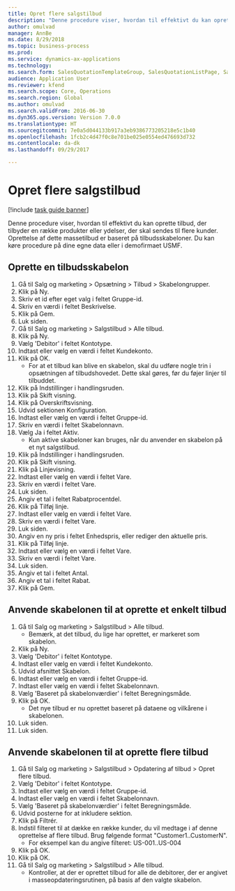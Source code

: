 ```yaml
--- 
title: Opret flere salgstilbud
description: "Denne procedure viser, hvordan til effektivt du kan oprette tilbud, der tilbyder en række produkter eller ydelser, der skal sendes til flere kunder."
author: omulvad
manager: AnnBe
ms.date: 8/29/2018
ms.topic: business-process
ms.prod: 
ms.service: dynamics-ax-applications
ms.technology: 
ms.search.form: SalesQuotationTemplateGroup, SalesQuotationListPage, SalesCreateQuotation, SalesQuotationTable, SysQueryForm
audience: Application User
ms.reviewer: kfend
ms.search.scope: Core, Operations
ms.search.region: Global
ms.author: omulvad
ms.search.validFrom: 2016-06-30
ms.dyn365.ops.version: Version 7.0.0
ms.translationtype: HT
ms.sourcegitcommit: 7e0a5d044133b917a3eb9386773205218e5c1b40
ms.openlocfilehash: 1fcb2c4d47f0c8e701be025e0554ed476693d732
ms.contentlocale: da-dk
ms.lasthandoff: 09/29/2017

---
```

# <a name="mass-create-sales-quotations"></a>Opret flere salgstilbud

[!include [task guide banner](../../includes/task-guide-banner.md)]

Denne procedure viser, hvordan til effektivt du kan oprette tilbud, der tilbyder en række produkter eller ydelser, der skal sendes til flere kunder. Oprettelse af dette massetilbud er baseret på tilbudsskabeloner. Du kan køre procedure på dine egne data eller i demofirmaet USMF.


## <a name="create-a-quotation-template"></a>Oprette en tilbudsskabelon
1. Gå til Salg og marketing > Opsætning > Tilbud > Skabelongrupper.
2. Klik på Ny.
3. Skriv et id efter eget valg i feltet Gruppe-id.
4. Skriv en værdi i feltet Beskrivelse.
5. Klik på Gem.
6. Luk siden.
7. Gå til Salg og marketing > Salgstilbud > Alle tilbud.
8. Klik på Ny.
9. Vælg 'Debitor' i feltet Kontotype.
10. Indtast eller vælg en værdi i feltet Kundekonto.
11. Klik på OK.
    * For at et tilbud kan blive en skabelon, skal du udføre nogle trin i opsætningen af tilbudshovedet. Dette skal gøres, før du føjer linjer til tilbuddet.   
12. Klik på Indstillinger i handlingsruden.
13. Klik på Skift visning.
14. Klik på Overskriftsvisning.
15. Udvid sektionen Konfiguration.
16. Indtast eller vælg en værdi i feltet Gruppe-id.
17. Skriv en værdi i feltet Skabelonnavn.
18. Vælg Ja i feltet Aktiv.
    * Kun aktive skabeloner kan bruges, når du anvender en skabelon på et nyt salgstilbud.  
19. Klik på Indstillinger i handlingsruden.
20. Klik på Skift visning.
21. Klik på Linjevisning.
22. Indtast eller vælg en værdi i feltet Vare.
23. Skriv en værdi i feltet Vare.
24. Luk siden.
25. Angiv et tal i feltet Rabatprocentdel.
26. Klik på Tilføj linje.
27. Indtast eller vælg en værdi i feltet Vare.
28. Skriv en værdi i feltet Vare.
29. Luk siden.
30. Angiv en ny pris i feltet Enhedspris, eller rediger den aktuelle pris.
31. Klik på Tilføj linje.
32. Indtast eller vælg en værdi i feltet Vare.
33. Skriv en værdi i feltet Vare.
34. Luk siden.
35. Angiv et tal i feltet Antal.
36. Angiv et tal i feltet Rabat.
37. Klik på Gem.

## <a name="apply-the-template-to-create-a-single-quotation"></a>Anvende skabelonen til at oprette et enkelt tilbud
1. Gå til Salg og marketing > Salgstilbud > Alle tilbud.
    * Bemærk, at det tilbud, du lige har oprettet, er markeret som skabelon.  
2. Klik på Ny.
3. Vælg 'Debitor' i feltet Kontotype.
4. Indtast eller vælg en værdi i feltet Kundekonto.
5. Udvid afsnittet Skabelon.
6. Indtast eller vælg en værdi i feltet Gruppe-id.
7. Indtast eller vælg en værdi i feltet Skabelonnavn.
8. Vælg 'Baseret på skabelonværdier' i feltet Beregningsmåde.
9. Klik på OK.
    * Det nye tilbud er nu oprettet baseret på dataene og vilkårene i skabelonen.  
10. Luk siden.
11. Luk siden.

## <a name="apply-the-template-to-mass-create-quotations"></a>Anvende skabelonen til at oprette flere tilbud
1. Gå til Salg og marketing > Salgstilbud > Opdatering af tilbud > Opret flere tilbud.
2. Vælg 'Debitor' i feltet Kontotype.
3. Indtast eller vælg en værdi i feltet Gruppe-id.
4. Indtast eller vælg en værdi i feltet Skabelonnavn.
5. Vælg 'Baseret på skabelonværdier' i feltet Beregningsmåde.
6. Udvid posterne for at inkludere sektion.
7. Klik på Filtrér.
8. Indstil filteret til at dække en række kunder, du vil medtage i af denne oprettelse af flere tilbud. Brug følgende format "Customer1..CustomerN".
    * For eksempel kan du angive filteret: US-001..US-004  
9. Klik på OK.
10. Klik på OK.
11. Gå til Salg og marketing > Salgstilbud > Alle tilbud.
    * Kontroller, at der er oprettet tilbud for alle de debitorer, der er angivet i masseopdateringsrutinen, på basis af den valgte skabelon.  


